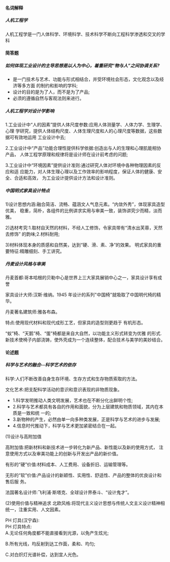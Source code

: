 #### 名词解释

##### 人机工程学

人机工程学是一门人体科学、环境科学、技术科学不断向工程科学渗透和交叉的学科

#### 简答题

##### 如何体现工业设计的主导思想是以人为中心，着重研究“物与人”之间协调关系?

* 是一门技术与艺术、功能与形式相结合，并受环境社会形态，文化观念以及经济等多方面 的制约和影响的学科;
* 设计的目的是为了人，而不是为了产品;
* 必须的遵循自然与客观法则来进行。 

##### 人机工程学对设计学影响

1.工业设计中“人的因素”提供人体尺度参数:应用人体测量学、人体力学、生理学、心理 学研究，提供人体结构尺度、人体生理尺度和人的心理尺度等数据，这些数据可有效地运用 工业设计中去; 

2.工业设计中“产品”功能合理性提供科学依据:创造出与人的生理和心理肌能相协产品， 人体工程学原理和规律将是设计师在设计前考虑的问题; 

3.工业设计中“环境因素”提供设计准则:通过研究人体对环境中各种物理因素的反应和适 应能力，对人体生理心理以及工作效率的影响程度，保证人体的健康、安全、合适和高效， 为工业设计提供设计方法和设计准则。

##### 中国明式家具设计特点

1\)设计思想内涵:融合简洁、流畅、蕴涵文人气息元素。“内敛外秀”，体现家具造型优美， 稳重，简朴，各组件的比例讲求实用与审美一致，装饰讲究少而精，淡而雅。 

2\)选材考究:1.取材自天然的材料，不经人工修饰，令家具带有“清水出芙蓉，天然去修饰” 的韵味;2.材料耐用;

3\)材料体现本身的质感和自然美，达到“硬、滑、素、净”的效果。 明式家具的重要特征:精雕细刻、手工讲究。

##### 丹麦设计风格与审美

丹麦首都:哥本哈根的贝勒中心是世界上三大家具展销中心之一，家具设计享有成誉 

家具设计大师:汉斯·维纳。1945 年设计的系列"中国椅"就吸取了中国明代椅的精华。 

丹麦著名建筑师:雅各布森。

特点:使用现代材料和现代成形工艺，但家具的造型则更趋于 有机形态。

“蚁”椅、“天鹅”椅、“蛋”椅都是来自大自然，以功能主义形式转变为优雅 的形式.新技术使椅子内部浇铸，使外壳成为一个连续整体，配合技术与美学的美妙结合。



#### 论述题

##### 科学与艺术的融合--科学艺术的依存

科学:人们不断改善自身生存环境、生存方式和生存物质索取的方法。 

文化艺术:把支配科学活动的意识和意识表现的非物质现象。 

* 1.科学发明推动人类文明发展，艺术也在不断分化出鲜明个性; 
* 2.科学与艺术都具有各自的作用和面貌，分为上层建筑和物质领域，其内在本质是一致和统 一的;
* 3.新物种的产生，必然由单一向多种类发展，正是科学与艺术的进步与发展; 
* 4.信息时代推动下，科学与艺术更加紧密结合在一起。

\(1\)设计与高附加值

高附加值:把新材料和新技术进一步转化为新产品、新性能以及新的使用方式， 注意使用方式以及审美功能上的创新与开发出产品的新价值。 

有形的“硬”价值:材料成本、人工费用、设备折旧、运输管理等。 

无形的“软”价值:产品设计的新颖性、实用性、舒适性、产品的整体的优良设计和售后服 务。

法国著名设计师:飞利浦·斯塔克、全球设计界泰斗、“设计鬼才”。

\(2\)使用价值与精神追求 北欧风格:将现代主义设计思想与传统人文主义设计精神相统一，注重实用、人文因素。

 PH 灯具\(汉宁森\):  
 PH 灯具特点:  
 A.无论任何角度都不能直接看到光源，以免产生炫光;

 B.所有光线，均反射到达工作面，柔和、均匀;

 C.对白炽灯光谱补偿，达到宜人光色。  
  


#####  



